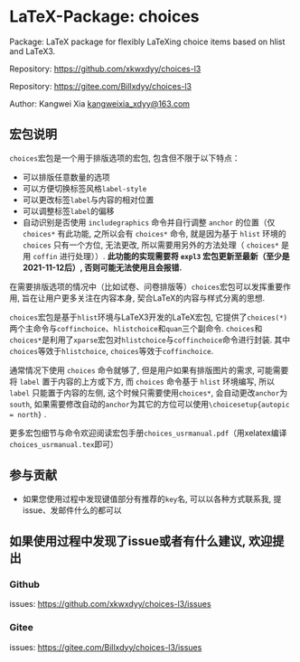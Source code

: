 # LaTeX-Package: choices

Package: LaTeX package for flexibly LaTeXing choice items based on hlist and LaTeX3.

Repository: https://github.com/xkwxdyy/choices-l3

Repository: https://gitee.com/Billxdyy/choices-l3

Author: Kangwei Xia <kangweixia_xdyy@163.com>

## 宏包说明

`choices`宏包是一个用于排版选项的宏包, 包含但不限于以下特点：
- 可以排版任意数量的选项
- 可以方便切换标签风格`label-style`
- 可以更改标签`label`与内容的相对位置
- 可以调整标签`label`的偏移
- 自动识别是否使用 `includegraphics` 命令并自行调整 `anchor` 的位置（仅 `choices*` 有此功能,  之所以会有 `choices*` 命令, 就是因为基于 `hlist` 环境的 `choices` 只有一个方位, 无法更改, 所以需要用另外的方法处理（ `choices*` 是用 `coffin` 进行处理））.
**此功能的实现需要将 `expl3` 宏包更新至最新（至少是2021-11-12后）, 否则可能无法使用且会报错.**

在需要排版选项的情况中（比如试卷、问卷排版等）`choices`宏包可以发挥重要作用, 旨在让用户更多关注在内容本身, 契合LaTeX的内容与样式分离的思想. 

`choices`宏包是基于`hlist`环境与LaTeX3开发的LaTeX宏包, 它提供了`choices(*)` 两个主命令与`coffinchoice`、`hlistchoice`和`quan`三个副命令. `choices`和`choices*`是利用了`xparse`宏包对`hlistchoice`与`coffinchoice`命令进行封装. 其中`choices`等效于`hlistchoice`, `choices`等效于`coffinchoice`. 

  通常情况下使用 `choices` 命令就够了, 但是用户如果有排版图片的需求, 可能需要将 `label` 置于内容的上方或下方, 而 `choices` 命令基于 `hlist` 环境编写, 所以`label` 只能置于内容的左侧, 这个时候只需要使用`choices*`, 会自动更改`anchor`为`south`, 如果需要修改自动的`anchor`为其它的方位可以使用`\choicesetup{autopic = north}` .

更多宏包细节与命令欢迎阅读宏包手册`choices_usrmanual.pdf`（用xelatex编译`choices_usrmanual.tex`即可）


## 参与贡献
- 如果您使用过程中发现键值部分有推荐的`key`名, 可以以各种方式联系我, 提issue、发邮件什么的都可以

## 如果使用过程中发现了issue或者有什么建议, 欢迎提出
### Github
issues: https://github.com/xkwxdyy/choices-l3/issues

### Gitee
issues: https://gitee.com/Billxdyy/choices-l3/issues
